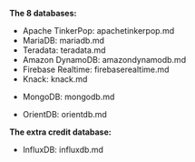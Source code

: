 **The 8 databases:**<br>
- Apache TinkerPop: apachetinkerpop.md
- MariaDB: mariadb.md
- Teradata: teradata.md
- Amazon DynamoDB: amazondynamodb.md
- Firebase Realtime: firebaserealtime.md
- Knack: knack.md
* MongoDB: mongodb.md
- OrientDB: orientdb.md<br>

**The extra credit database:**
- InfluxDB: influxdb.md
